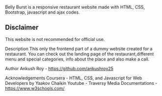 Belly Burst is a responsive restaurant website made with HTML, CSS, Bootstrap, javascript and ajax codes.

<h2>Disclaimer</h2>
This website is not recommended for official use.

Description
This only the frontend part of a dummy website created for a restaurant. You can check out the landing page of the restaurant,different menu and special categories, info about the place and also make a call. 

Author
Ankush Roy - https://github.com/ankushroy25

Acknowledgements
Coursera - HTML, CSS, and Javascript for Web Developers by Yaakov Chaikin
Youtube - Traversy Media
Documentations - https://www.w3schools.com/


